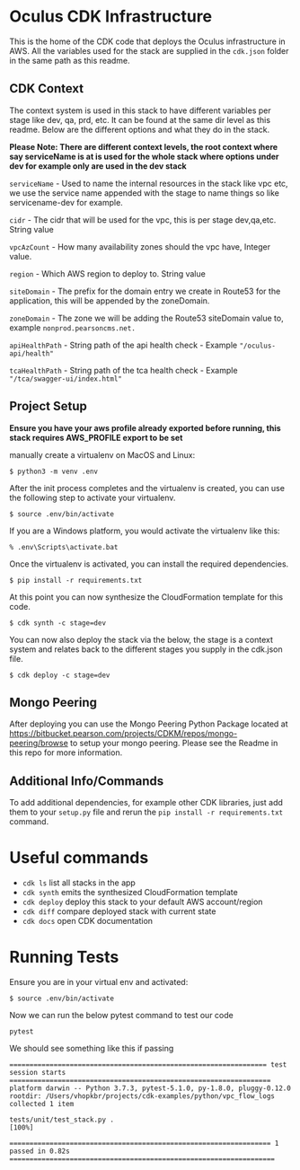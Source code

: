 
# Oculus CDK Infrastructure

This is the home of the CDK code that deploys the Oculus infrastructure in AWS.  All the variables used for the stack are supplied in the `cdk.json` folder in the same path as this readme.

## CDK Context
The context system is used in this stack to have different variables per stage like dev, qa, prd, etc.  It can be found at the same dir level as this readme.  Below are the different options and what they do in the stack.

**Please Note: There are different context levels, the root context where say serviceName is at is used for the whole stack where options under dev for example only are used in the dev stack**

`serviceName` - Used to name the internal resources in the stack like vpc etc, we use the service name appended with the stage to name things so like servicename-dev for example.

`cidr` - The cidr that will be used for the vpc, this is per stage dev,qa,etc. String value

`vpcAzCount` - How many availability zones should the vpc have, Integer value.

`region` - Which AWS region to deploy to. String value

`siteDomain` - The prefix for the domain entry we create in Route53 for the application, this will be appended by the zoneDomain.

`zoneDomain` - The zone we will be adding the Route53 siteDomain value to, example `nonprod.pearsoncms.net.`

`apiHealthPath` - String path of the api health check - Example `"/oculus-api/health"`

`tcaHealthPath` - String path of the tca health check - Example `"/tca/swagger-ui/index.html"`


## Project Setup

**Ensure you have your aws profile already exported before running, this stack requires AWS_PROFILE export to be set**


manually create a virtualenv on MacOS and Linux:

```
$ python3 -m venv .env
```

After the init process completes and the virtualenv is created, you can use the following
step to activate your virtualenv.

```
$ source .env/bin/activate
```

If you are a Windows platform, you would activate the virtualenv like this:

```
% .env\Scripts\activate.bat
```

Once the virtualenv is activated, you can install the required dependencies.

```
$ pip install -r requirements.txt
```

At this point you can now synthesize the CloudFormation template for this code.

```
$ cdk synth -c stage=dev
```

You can now also deploy the stack via the below, the stage is a context system and relates back to the different stages you supply in the cdk.json file.

```
$ cdk deploy -c stage=dev
```

## Mongo Peering
After deploying you can use the Mongo Peering Python Package located at https://bitbucket.pearson.com/projects/CDKM/repos/mongo-peering/browse to setup your mongo peering.  Please see the Readme in this repo for more information.


## Additional Info/Commands
To add additional dependencies, for example other CDK libraries, just add
them to your `setup.py` file and rerun the `pip install -r requirements.txt`
command.

# Useful commands

 * `cdk ls`          list all stacks in the app
 * `cdk synth`       emits the synthesized CloudFormation template
 * `cdk deploy`      deploy this stack to your default AWS account/region
 * `cdk diff`        compare deployed stack with current state
 * `cdk docs`        open CDK documentation


# Running Tests

Ensure you are in your virtual env and activated:

```
$ source .env/bin/activate
```

Now we can run the below pytest command to test our code

```
pytest
```

We should see something like this if passing

```
================================================================ test session starts =================================================================
platform darwin -- Python 3.7.3, pytest-5.1.0, py-1.8.0, pluggy-0.12.0
rootdir: /Users/vhopkbr/projects/cdk-examples/python/vpc_flow_logs
collected 1 item

tests/unit/test_stack.py .                                                                                                                     [100%]

================================================================= 1 passed in 0.82s ==================================================================
```